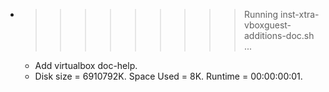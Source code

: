 * >>>>>>>>> Running inst-xtra-vboxguest-additions-doc.sh ...
  * Add virtualbox doc-help.
  * Disk size = 6910792K. Space Used = 8K. Runtime = 00:00:00:01.
